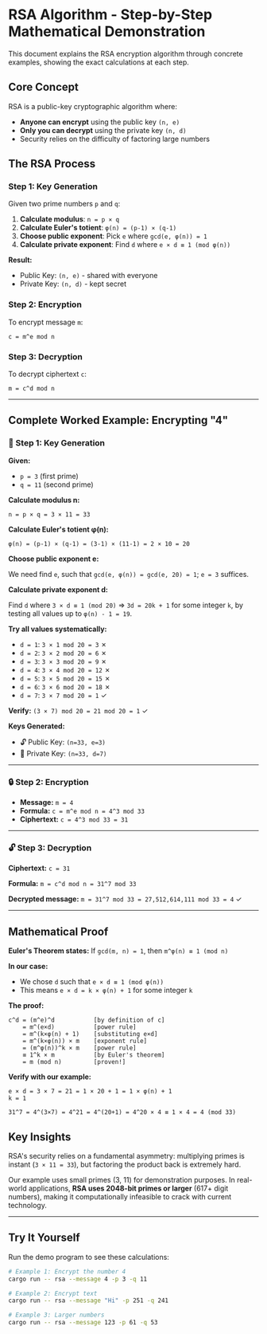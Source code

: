 # RSA Algorithm - Step-by-Step Mathematical Demonstration

This document explains the RSA encryption algorithm through concrete examples, showing the exact calculations at each step.

## Core Concept

RSA is a public-key cryptographic algorithm where:
- **Anyone can encrypt** using the public key `(n, e)`
- **Only you can decrypt** using the private key `(n, d)`
- Security relies on the difficulty of factoring large numbers

## The RSA Process

### Step 1: Key Generation

Given two prime numbers `p` and `q`:

1. **Calculate modulus**: `n = p × q`
2. **Calculate Euler's totient**: `φ(n) = (p-1) × (q-1)`
3. **Choose public exponent**: Pick `e` where `gcd(e, φ(n)) = 1`
4. **Calculate private exponent**: Find `d` where `e × d ≡ 1 (mod φ(n))`

**Result:**
- Public Key: `(n, e)` - shared with everyone
- Private Key: `(n, d)` - kept secret

### Step 2: Encryption

To encrypt message `m`:
```
c = m^e mod n
```

### Step 3: Decryption

To decrypt ciphertext `c`:
```
m = c^d mod n
```

---

## Complete Worked Example: Encrypting "4"

### 📝 Step 1: Key Generation

**Given:**
- `p = 3` (first prime)
- `q = 11` (second prime)

**Calculate modulus n:**
```
n = p × q = 3 × 11 = 33
```

**Calculate Euler's totient φ(n):**
```
φ(n) = (p-1) × (q-1) = (3-1) × (11-1) = 2 × 10 = 20
```

**Choose public exponent e:**

We need find `e`, such that `gcd(e, φ(n)) = gcd(e, 20) = 1`; `e = 3` suffices.

**Calculate private exponent d:**

Find `d` where `3 × d ≡ 1 (mod 20)` => `3d = 20k + 1` for some integer `k`, by testing all values up to `φ(n) - 1 = 19`.

**Try all values systematically:**

- `d = 1`: `3 × 1 mod 20 = 3` ✗
- `d = 2`: `3 × 2 mod 20 = 6` ✗
- `d = 3`: `3 × 3 mod 20 = 9` ✗
- `d = 4`: `3 × 4 mod 20 = 12` ✗
- `d = 5`: `3 × 5 mod 20 = 15` ✗
- `d = 6`: `3 × 6 mod 20 = 18` ✗
- `d = 7`: `3 × 7 mod 20 = 1` ✓

**Verify:** `(3 × 7) mod 20 = 21 mod 20 = 1` ✓

**Keys Generated:**
- 🔓 Public Key: `(n=33, e=3)`
- 🔐 Private Key: `(n=33, d=7)`

---

### 🔒 Step 2: Encryption

- **Message:** `m = 4`
- **Formula:** `c = m^e mod n = 4^3 mod 33`
- **Ciphertext:** `c = 4^3 mod 33 = 31`

---

### 🔓 Step 3: Decryption

**Ciphertext:** `c = 31`

**Formula:** `m = c^d mod n = 31^7 mod 33`

**Decrypted message:** `m = 31^7 mod 33 = 27,512,614,111 mod 33 = 4` ✓

---

## Mathematical Proof

**Euler's Theorem states:**
If `gcd(m, n) = 1`, then `m^φ(n) ≡ 1 (mod n)`

**In our case:**
- We chose `d` such that `e × d ≡ 1 (mod φ(n))`
- This means `e × d = k × φ(n) + 1` for some integer `k`

**The proof:**
```
c^d = (m^e)^d           [by definition of c]
    = m^(e×d)           [power rule]
    = m^(k×φ(n) + 1)    [substituting e×d]
    = m^(k×φ(n)) × m    [exponent rule]
    = (m^φ(n))^k × m    [power rule]
    ≡ 1^k × m           [by Euler's theorem]
    = m (mod n)         [proven!]
```

**Verify with our example:**
```
e × d = 3 × 7 = 21 = 1 × 20 + 1 = 1 × φ(n) + 1
k = 1

31^7 = 4^(3×7) = 4^21 = 4^(20+1) = 4^20 × 4 ≡ 1 × 4 = 4 (mod 33)
```

## Key Insights

RSA's security relies on a fundamental asymmetry: multiplying primes is instant (`3 × 11 = 33`), but factoring the product back is extremely hard.

Our example uses small primes (3, 11) for demonstration purposes. In real-world applications, **RSA uses 2048-bit primes or larger** (617+ digit numbers), making it computationally infeasible to crack with current technology.

---

## Try It Yourself

Run the demo program to see these calculations:

```bash
# Example 1: Encrypt the number 4
cargo run -- rsa --message 4 -p 3 -q 11

# Example 2: Encrypt text
cargo run -- rsa --message "Hi" -p 251 -q 241

# Example 3: Larger numbers
cargo run -- rsa --message 123 -p 61 -q 53
```
